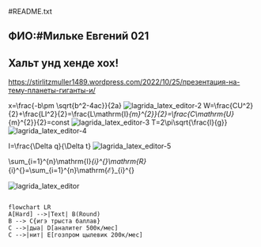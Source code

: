 
#README.txt
## ФИО:#Мильке Евгений 021
## Хальт унд хенде хох!
https://stirlitzmuller1489.wordpress.com/2022/10/25/презентация-на-тему-планеты-гиганты-и/

   x=\frac{-b\pm \sqrt{b^2-4ac}}{2a}
   ![lagrida_latex_editor-2](https://user-images.githubusercontent.com/114472400/200513522-298e247c-7bd9-4203-8cfe-351e89adb9df.png)
   W=\frac{CU^2}{2}+\frac{LI^2}{2}=\frac{L\mathrm{I}_{m}^{2}}{2}=\frac{C\mathrm{U}_{m}^{2}}{2}=const
   ![lagrida_latex_editor-3](https://user-images.githubusercontent.com/114472400/200515535-c436f19c-37c9-4c8b-a080-f4b12e6377f0.png)
   T=2\pi\sqrt{\frac{l}{g}}
   ![lagrida_latex_editor-4](https://user-images.githubusercontent.com/114472400/200515833-bf545162-dd95-4c82-8758-085dccb7d3b5.png)

   I=\frac{\Delta q}{\Delta t}
![lagrida_latex_editor-5](https://user-images.githubusercontent.com/114472400/200516031-eb4b6aff-29b1-4c1c-a405-9548a7608a30.png)

   \sum_{i=1}^{n}\mathrm{I}_{i}^{}\mathrm{R}_{i}^{}=\sum_{i=1}^{n}\mathrm{ℰ}_{i}^{}


![lagrida_latex_editor](https://user-images.githubusercontent.com/114472400/200516130-8b872c9c-a665-4385-95dc-78ff2b733515.png)


```mermaid

flowchart LR
A[Hard] -->|Text| B(Round)
B --> C{игэ трыста баллав}
C -->|дыа| D[аналитег 500к/мес]
C -->|нит| E[гозпром цылевик 200к/мес]
```
